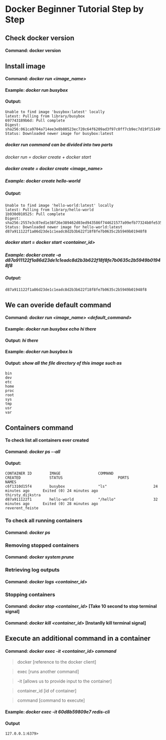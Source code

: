 # Docker Beginner Tutorial Step by Step

## Check docker version
#### Command: docker version

## Install image
#### Command: *docker run <image_name>*
#### Example: *docker run busybox*
#### Output:
```
Unable to find image 'busybox:latest' locally
latest: Pulling from library/busybox
697743189b6d: Pull complete
Digest: sha256:061ca9704a714ee3e8b80523ec720c64f6209ad3f97c0ff7cb9ec7d19f15149f
Status: Downloaded newer image for busybox:latest
```
##### docker run command can be divided into two parts
*docker run = docker create + docker start*
##### docker create = docker create <image_name>
##### Example: *docker create hello-world*
##### Output:
```
Unable to find image 'hello-world:latest' locally
latest: Pulling from library/hello-world
1b930d010525: Pull complete
Digest: sha256:2557e3c07ed1e38f26e389462d03ed943586f744621577a99efb77324b0fe535
Status: Downloaded newer image for hello-world:latest
d87a911122f1a86d23de1c1eadc8d2b3b622f18f8fe7b0635c2b5949b01948f8
```

##### docker start = docker start <container_id>
##### Example: *docker create -a d87a911122f1a86d23de1c1eadc8d2b3b622f18f8fe7b0635c2b5949b01948f8*
##### Output:
```
d87a911122f1a86d23de1c1eadc8d2b3b622f18f8fe7b0635c2b5949b01948f8
```
## We can overide default command
#### Command: *docker run <image_name> <default_command>*
#### Example: *docker run busybox echo hi there*
#### Output: *hi there*
#### Example: *docker run busybox ls*
#### Output: *show all the file directory of this image such as*
```
bin
dev
etc
home
proc
root
sys
tmp
usr
var
```

## Containers command
#### To check list all containers ever created
#### Command: *docker ps --all*
#### Output: 
```
CONTAINER ID        IMAGE                 COMMAND                  CREATED             STATUS                         PORTS                    NAMES
c6f1310d15f4        busybox               "ls"                     24 minutes ago      Exited (0) 24 minutes ago                               thirsty_dijkstra
d87a911122f1        hello-world           "/hello"                 32 minutes ago      Exited (0) 28 minutes ago                               reverent_feiste
```
### To check all running containers
#### Command: *docker ps*
### Removing stopped containers
#### Command: *docker system prune*
### Retrieving log outputs
#### Command: *docker logs <container_id>*
### Stopping containers
#### Command: *docker stop <container_id>* [Take 10 second to stop terminal signal]
#### Command: *docker kill <container_id>* [Instanlly kill terminal signal]

## Execute an additional command in a container
#### Command: *docker exec -it <container_id> command*
>docker [reference to the docker client]

>exec [runs another command]

>-it [allows us to provide input to the container]

>container_id [id of container]

>command [command to execute]
#### Example: *docker exec -it 60d8b59809e7 redis-cli*
#### Output
```
127.0.0.1:6379>
```
